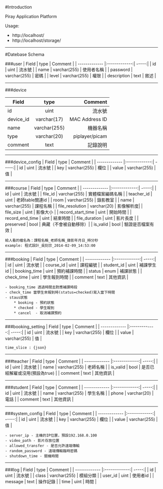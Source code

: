 #Introduction

Piray Application Platform 

Usage: 
* http://localhost/
* http://localhost/storage/

---------

#Datebase Schema

###user
| Field         | type           | Comment  |
| ------------- |:-------------:| -----:|
| id 		  	| uint 			 | 流水號 |
| name			| varchar(255)	 | 使用者名稱 |
| password		| varchar(255)	 | 密碼 |
| level			| varchar(255)	 | 權限 |
| description	| text			 | 敘述 |

-----------
###device


| Field         | type           | Comment  |
| ------------- |:-------------:| -----:|
| id 		  	| uint | 流水號 |
| device_id		|varchar(17)|MAC Address ID|
| name			|varchar(255)|機器名稱|
| type			|varchar(20)| piplayer/picam|
| comment		|text|記錄說明|

---------------
###device_config
| Field         | type           | Comment  |
| ------------- |:-------------:| -----:|
| id 		  	| uint | 流水號 |
| key			| varchar(255) | 欄位 |
| value			| varchar(255) | 值 |

-------------
###course
| Field        | type           | Comment  |
| ------------- |:-------------:| -----:|
| id      			| uint 		    | 流水號  |
| file_id			| varchar(255)  | 實體檔案編碼名稱 |
| teacher_id		| uint      	| 老師table關連id |
| room				| varchar(255)  | 錄影教室 |
| name  			| varchar(255)  | 課程名稱 |
| file_resolution   | varchar(20)   | 影像解析度|
| file_size			| uint		    | 影像大小 |
| record_start_time	| uint		    | 開始時間 |
| record_end_time	| uint 	        | 結束時間 |
| file_duration	    | uint		    | 影片長度 |
| preserved			| bool		    | 典藏（不會被自動移除）|
| is_valid			| bool		    | 驗證是否檔案有效 |


~~~
給人看的檔名為：課程名稱_老師名稱_錄影年月日_時分秒
example: 程式設計_吳刻宗_2014-02-09_14:53:00
~~~
------------
###booking
| Field         | type           | Comment  |
| ------------- |:-------------:| -----:|
| id 		  	| uint 			 | 流水號 |
| course_id		| uint 			 | 課程編號	 |
| student_id 	| uint           | 補課學生id 	|
| booking_time	| uint			 | 預約補課時間 |
| status		| enum      	 | 補課狀態 	|
| check_time	| uint			 | 學生報到時間 |
| comment		| text 			 | 其他資訊 	|

~~~
- booking_time 透過時間去對應補課時段
- check_time 當學生來報到時(status=checked)寫入當下時間 
- staus狀態
	* booking - 預約狀態
	* checked - 學生報到
	* cancel  - 取消補課預約
~~~

------------
###booking_setting
| Field         | type           | Comment  |
| ------------- |:-------------:| -----:|
| id 		  	| uint          | 流水號 |
| key			| varchar(255)  | 欄位 |
| value			| varchar(255)  | 值 |

~~~
time_slice : {json}
~~~

------------
###teacher
| Field         | type           | Comment  |
| ------------- |:-------------:| -----:|
| id 		  	| uint			 | 流水號 |
| name			| varchar(255) 	 | 老師名稱 |
| is_valid		| bool 			 | 是否已經解雇或沒用(預設為true) |
| comment		| text 			 | 其他資訊 |

------------
###student
| Field         | type           | Comment  |
| ------------- |:-------------:| -----:|
| id 		  	| uint 			 | 流水號 |
| name			| varchar(255) 	 | 學生名稱 |
| phone			| varchar(20) 	 | 電話 |
| comment		| text 			 | 其他資訊 |

------------
###system_config
| Field         | type           | Comment  |
| ------------- |:-------------:| -----:|
| id 		  	| uint | 流水號 |
| key           | varchar(255) | 欄位 |
| value			| varchar(255) | 值 |

~~~
- server_ip	- 主機的IP位置，預設192.168.0.100
- video_path - 影片存放位置 
- allowed_transfer - 是否允許遠端傳輸
- random_password - 遠端傳輸臨時密碼
- shutdown_time - 關機時間
~~~

------------
###log
| Field         | type           | Comment  |
| ------------- |:-------------:| -----:|
| id 		  	| uint 			 | 流水號 |
| class			| varchar(255)	 | 模組分類 |
| user_id		| uint			 | 使用者id |
| message		| text			 | 操作記錄 |
| time			| uint			 | 時間 |


